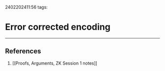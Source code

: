 2402202411:56
tags: 
# Error corrected encoding


---
## References
1. [[Proofs, Arguments, ZK Session 1 notes]]
